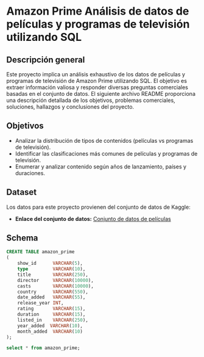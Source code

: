 # Amazon Prime Análisis de datos de películas y programas de televisión utilizando SQL

## Descripción general
Este proyecto implica un análisis exhaustivo de los datos de películas y programas de televisión de Amazon Prime utilizando SQL. 
El objetivo es extraer información valiosa y responder diversas preguntas comerciales basadas en el conjunto de datos. 
El siguiente archivo README proporciona una descripción detallada de los objetivos, problemas comerciales, soluciones, hallazgos y conclusiones del proyecto.

## Objetivos

- Analizar la distribución de tipos de contenidos (películas vs programas de televisión).
- Identificar las clasificaciones más comunes de películas y programas de televisión.
- Enumerar y analizar contenido según años de lanzamiento, países y duraciones.

## Dataset

Los datos para este proyecto provienen del conjunto de datos de Kaggle:

- **Enlace del conjunto de datos:** [Conjunto de datos de películas](https://www.kaggle.com/datasets/shivamb/amazon-prime-movies-and-tv-shows)

## Schema

```sql
CREATE TABLE amazon_prime
(
    show_id      VARCHAR(5),
    type         VARCHAR(10),
    title        VARCHAR(250),
    director     VARCHAR(10000),
    casts        VARCHAR(10000),
    country      VARCHAR(550),
    date_added   VARCHAR(55),
    release_year INT,
    rating       VARCHAR(15),
    duration     VARCHAR(15),
    listed_in    VARCHAR(250),
    year_added	VARCHAR(10),
	month_added  VARCHAR(10)
);

select * from amazon_prime;
```
